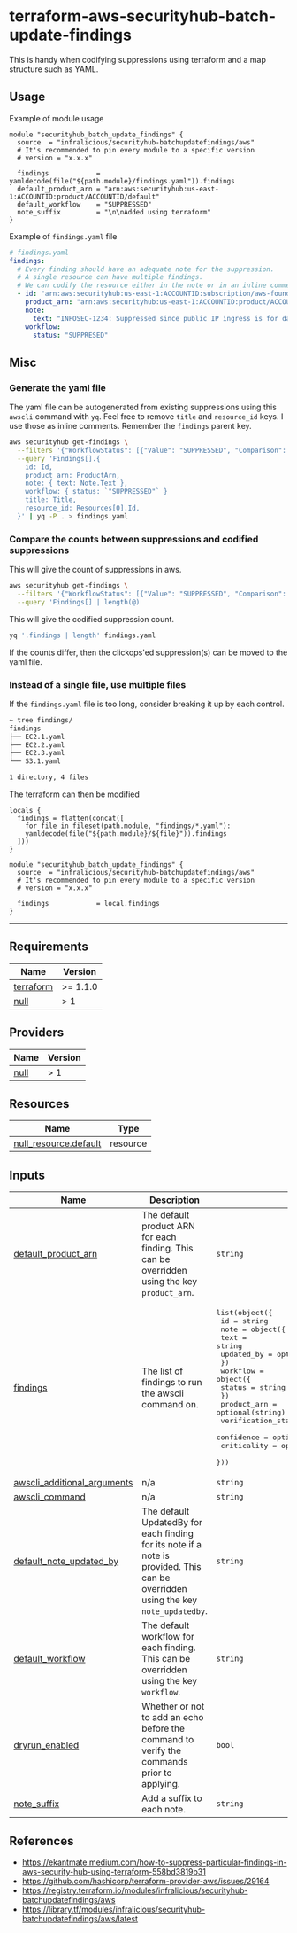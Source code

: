 # terraform-aws-securityhub-batch-update-findings

This is handy when codifying suppressions using terraform and a map structure such as YAML.

## Usage

Example of module usage

```hcl
module "securityhub_batch_update_findings" {
  source  = "infralicious/securityhub-batchupdatefindings/aws"
  # It's recommended to pin every module to a specific version
  # version = "x.x.x"

  findings            = yamldecode(file("${path.module}/findings.yaml")).findings
  default_product_arn = "arn:aws:securityhub:us-east-1:ACCOUNTID:product/ACCOUNTID/default"
  default_workflow    = "SUPPRESSED"
  note_suffix         = "\n\nAdded using terraform"
}
```

Example of `findings.yaml` file

```yaml
# findings.yaml
findings:
  # Every finding should have an adequate note for the suppression.
  # A single resource can have multiple findings.
  # We can codify the resource either in the note or in an inline comment.
  - id: "arn:aws:securityhub:us-east-1:ACCOUNTID:subscription/aws-foundational-security-best-practices/v/1.0.0/S3.11/finding/e4c171dc-12e6-433b-8a51-a382e8d24e37"
    product_arn: "arn:aws:securityhub:us-east-1:ACCOUNTID:product/ACCOUNTID/default"
    note:
      text: "INFOSEC-1234: Suppressed since public IP ingress is for data partner"
    workflow:
      status: "SUPPRESED"
```

## Misc

### Generate the yaml file

The yaml file can be autogenerated from existing suppressions using this `awscli` command with `yq`.
Feel free to remove `title` and `resource_id` keys. I use those as inline comments.
Remember the `findings` parent key.

```bash
aws securityhub get-findings \
  --filters '{"WorkflowStatus": [{"Value": "SUPPRESSED", "Comparison": "EQUALS"}] }' \
  --query 'Findings[].{
    id: Id,
    product_arn: ProductArn,
    note: { text: Note.Text },
    workflow: { status: `"SUPPRESSED"` }
    title: Title,
    resource_id: Resources[0].Id,
  }' | yq -P . > findings.yaml
```

### Compare the counts between suppressions and codified suppressions

This will give the count of suppressions in aws.

```bash
aws securityhub get-findings \
  --filters '{"WorkflowStatus": [{"Value": "SUPPRESSED", "Comparison": "EQUALS"}] }' \
  --query 'Findings[] | length(@)
```

This will give the codified suppression count.

```bash
yq '.findings | length' findings.yaml
```

If the counts differ, then the clickops'ed suppression(s) can be moved to the yaml file.

### Instead of a single file, use multiple files

If the `findings.yaml` file is too long, consider breaking it up by each control.

```bash
~ tree findings/
findings
├── EC2.1.yaml
├── EC2.2.yaml
├── EC2.3.yaml
└── S3.1.yaml

1 directory, 4 files
```

The terraform can then be modified

```hcl
locals {
  findings = flatten(concat([
    for file in fileset(path.module, "findings/*.yaml"):
    yamldecode(file("${path.module}/${file}")).findings
  ]))
}

module "securityhub_batch_update_findings" {
  source  = "infralicious/securityhub-batchupdatefindings/aws"
  # It's recommended to pin every module to a specific version
  # version = "x.x.x"

  findings            = local.findings
}
```

---

<!-- BEGIN_TF_DOCS -->
## Requirements

| Name | Version |
|------|---------|
| <a name="requirement_terraform"></a> [terraform](#requirement\_terraform) | >= 1.1.0 |
| <a name="requirement_null"></a> [null](#requirement\_null) | > 1 |

## Providers

| Name | Version |
|------|---------|
| <a name="provider_null"></a> [null](#provider\_null) | > 1 |

## Resources

| Name | Type |
|------|------|
| [null_resource.default](https://registry.terraform.io/providers/hashicorp/null/latest/docs/resources/resource) | resource |

## Inputs

| Name | Description | Type | Default | Required |
|------|-------------|------|---------|:--------:|
| <a name="input_default_product_arn"></a> [default\_product\_arn](#input\_default\_product\_arn) | The default product ARN for each finding. This can be overridden using the key `product_arn`. | `string` | n/a | yes |
| <a name="input_findings"></a> [findings](#input\_findings) | The list of findings to run the awscli command on. | <pre>list(object({<br>    id = string<br>    note = object({<br>      text       = string<br>      updated_by = optional(string)<br>    })<br>    workflow = object({<br>      status = string<br>    })<br>    product_arn        = optional(string)<br>    verification_state = optional(string)<br>    confidence         = optional(number)<br>    criticality        = optional(number)<br>  }))</pre> | n/a | yes |
| <a name="input_awscli_additional_arguments"></a> [awscli\_additional\_arguments](#input\_awscli\_additional\_arguments) | n/a | `string` | `""` | no |
| <a name="input_awscli_command"></a> [awscli\_command](#input\_awscli\_command) | n/a | `string` | `"aws"` | no |
| <a name="input_default_note_updated_by"></a> [default\_note\_updated\_by](#input\_default\_note\_updated\_by) | The default UpdatedBy for each finding for its note if a note is provided. This can be overridden using the key `note_updatedby`. | `string` | `"terraform"` | no |
| <a name="input_default_workflow"></a> [default\_workflow](#input\_default\_workflow) | The default workflow for each finding. This can be overridden using the key `workflow`. | `string` | `"SUPPRESSED"` | no |
| <a name="input_dryrun_enabled"></a> [dryrun\_enabled](#input\_dryrun\_enabled) | Whether or not to add an echo before the command to verify the commands prior to applying. | `bool` | `false` | no |
| <a name="input_note_suffix"></a> [note\_suffix](#input\_note\_suffix) | Add a suffix to each note. | `string` | `""` | no |
<!-- END_TF_DOCS -->

## References

- https://ekantmate.medium.com/how-to-suppress-particular-findings-in-aws-security-hub-using-terraform-558bd3819b31
- https://github.com/hashicorp/terraform-provider-aws/issues/29164
- https://registry.terraform.io/modules/infralicious/securityhub-batchupdatefindings/aws
- https://library.tf/modules/infralicious/securityhub-batchupdatefindings/aws/latest
